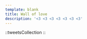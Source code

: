 ```yaml
---
template: blank
title: Wall of love
description: '<3 <3 <3 <3 <3 <3 <3'
---
```


::tweetsCollection
::
